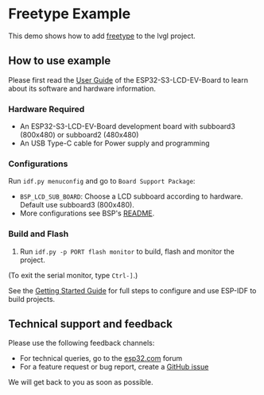 # Freetype Example

This demo shows how to add [freetype](https://docs.lvgl.io/8.3/libs/freetype.html) to the lvgl project.

## How to use example

Please first read the [User Guide](https://docs.espressif.com/projects/espressif-esp-dev-kits/en/latest/esp32s3/esp32-s3-lcd-ev-board/user_guide.html#esp32-s3-lcd-ev-board) of the ESP32-S3-LCD-EV-Board to learn about its software and hardware information.

### Hardware Required

* An ESP32-S3-LCD-EV-Board development board with subboard3 (800x480) or subboard2 (480x480)
* An USB Type-C cable for Power supply and programming

### Configurations

Run `idf.py menuconfig` and go to `Board Support Package`:
* `BSP_LCD_SUB_BOARD`: Choose a LCD subboard according to hardware. Default use subboard3 (800x480).
* More configurations see BSP's [README](https://github.com/espressif/esp-bsp/tree/master/bsp/esp32_s3_lcd_ev_board#bsp-esp32-s3-lcd-ev-board).

### Build and Flash

1. Run `idf.py -p PORT flash monitor` to build, flash and monitor the project.

(To exit the serial monitor, type ``Ctrl-]``.)

See the [Getting Started Guide](https://docs.espressif.com/projects/esp-idf/en/latest/get-started/index.html) for full steps to configure and use ESP-IDF to build projects.

## Technical support and feedback

Please use the following feedback channels:

* For technical queries, go to the [esp32.com](https://esp32.com/) forum
* For a feature request or bug report, create a [GitHub issue](https://github.com/espressif/esp-iot-solution/issues)

We will get back to you as soon as possible.
